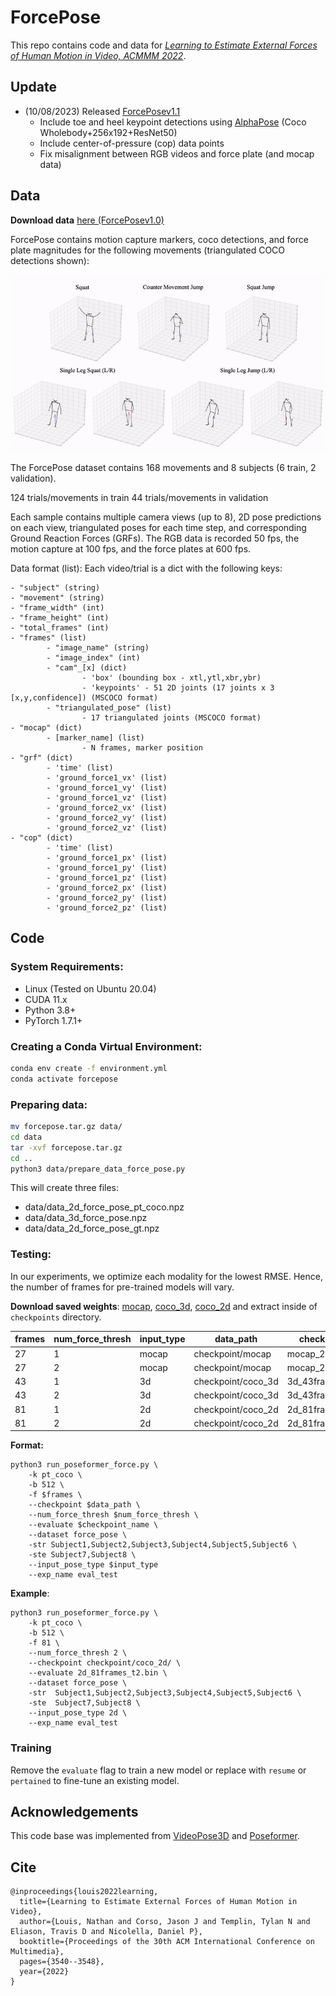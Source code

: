 # ForcePose

This repo contains code and data for [*Learning to Estimate External Forces of Human Motion in Video, ACMMM 2022*](https://arxiv.org/pdf/2207.05845.pdf).

## Update
* (10/08/2023) Released [ForcePosev1.1](https://prism.eecs.umich.edu/natlouis/forcepose/forcepose_1.1.tar.gz)
  	- Include toe and heel keypoint detections using [AlphaPose](https://github.com/MVIG-SJTU/AlphaPose/tree/master) (Coco Wholebody+256x192+ResNet50)
  	- Include center-of-pressure (cop) data points
  	- Fix misalignment between RGB videos and force plate (and mocap data)

## Data
**Download data** [here (ForcePosev1.0)](https://prism.eecs.umich.edu/natlouis/forcepose/forcepose.tar.gz)

ForcePose contains motion capture markers, coco detections, and force plate magnitudes for the following movements (triangulated COCO detections shown):

![GIF](media/movements.gif)

The ForcePose dataset contains 168 movements and 8 subjects (6 train, 2 validation).

124 trials/movements in train
44 trials/movements in validation

Each sample contains multiple camera views (up to 8), 2D pose predictions on each view,
triangulated poses for each time step, and corresponding Ground Reaction Forces (GRFs).
The RGB data is recorded 50 fps, the motion capture at 100 fps, and the force plates at 600 fps.

Data format (list):
Each video/trial is a dict with the following keys:

```
- "subject" (string)
- "movement" (string)
- "frame_width" (int)
- "frame_height" (int)
- "total_frames" (int)
- "frames" (list)
        - "image_name" (string)
        - "image_index" (int)
        - "cam"_[x] (dict)
                - 'box' (bounding box - xtl,ytl,xbr,ybr)
                - 'keypoints' - 51 2D joints (17 joints x 3 [x,y,confidence]) (MSCOCO format)
        - "triangulated_pose" (list)
                - 17 triangulated joints (MSCOCO format)
- "mocap" (dict)
        - [marker_name] (list)
                - N frames, marker position  
- "grf" (dict) 
        - 'time' (list)
        - 'ground_force1_vx' (list)
        - 'ground_force1_vy' (list)
        - 'ground_force1_vz' (list)
        - 'ground_force2_vx' (list)
        - 'ground_force2_vy' (list)
        - 'ground_force2_vz' (list)
- "cop" (dict)
        - 'time' (list)
        - 'ground_force1_px' (list)
        - 'ground_force1_py' (list)
        - 'ground_force1_pz' (list)
        - 'ground_force2_px' (list)
        - 'ground_force2_py' (list)
        - 'ground_force2_pz' (list)
```
## Code

### System Requirements:
- Linux (Tested on Ubuntu 20.04)
- CUDA 11.x
- Python 3.8+
- PyTorch 1.7.1+

### Creating a Conda Virtual Environment:

```bash
conda env create -f environment.yml
conda activate forcepose
```

### Preparing data:
```bash
mv forcepose.tar.gz data/
cd data
tar -xvf forcepose.tar.gz
cd ..
python3 data/prepare_data_force_pose.py
```

This will create three files:
- data/data_2d_force_pose_pt_coco.npz
- data/data_3d_force_pose.npz
- data/data_2d_force_pose_gt.npz

### Testing:
In our experiments, we optimize each modality for the lowest RMSE. Hence, the number of frames for pre-trained models will vary.

**Download saved weights**: [mocap](https://prism.eecs.umich.edu/natlouis/forcepose/mocap.tar.gz), [coco_3d](https://prism.eecs.umich.edu/natlouis/forcepose/coco_3d.tar.gz), [coco_2d](https://prism.eecs.umich.edu/natlouis/forcepose/coco_2d.tar.gz)
and extract inside of `checkpoints` directory.

| frames | num_force_thresh| input_type | data_path | checkpoint_name | 
|--|--|--|--|--|
|27|1|mocap|checkpoint/mocap|mocap_27frames.bin|
|27|2|mocap|checkpoint/mocap|mocap_27frames_t2.bin|
|43|1|3d|checkpoint/coco_3d|3d_43frames.bin|
|43|2|3d|checkpoint/coco_3d|3d_43frames_t2.bin|
|81|1|2d|checkpoint/coco_2d|2d_81frames.bin|
|81|2|2d|checkpoint/coco_2d|2d_81frames_t2.bin|

**Format:**
```
python3 run_poseformer_force.py \ 
	-k pt_coco \
	-b 512 \
	-f $frames \
	--checkpoint $data_path \
	--num_force_thresh $num_force_thresh \
	--evaluate $checkpoint_name \
	--dataset force_pose \
	-str Subject1,Subject2,Subject3,Subject4,Subject5,Subject6 \
	-ste Subject7,Subject8 \
	--input_pose_type $input_type
	--exp_name eval_test
```

**Example**:
```
python3 run_poseformer_force.py \ 
	-k pt_coco \
	-b 512 \
	-f 81 \
	--num_force_thresh 2 \
	--checkpoint checkpoint/coco_2d/ \
	--evaluate 2d_81frames_t2.bin \
	--dataset force_pose \
	-str  Subject1,Subject2,Subject3,Subject4,Subject5,Subject6 \
	-ste  Subject7,Subject8 \
	--input_pose_type 2d \
	--exp_name eval_test
```

### Training 
Remove the `evaluate` flag to train a new model or replace with `resume` or `pertained` to fine-tune an existing model.

## Acknowledgements
This code base was implemented from [VideoPose3D](https://github.com/facebookresearch/VideoPose3D) and [Poseformer](https://github.com/zczcwh/PoseFormer).

## Cite
```
@inproceedings{louis2022learning,
  title={Learning to Estimate External Forces of Human Motion in Video},
  author={Louis, Nathan and Corso, Jason J and Templin, Tylan N and Eliason, Travis D and Nicolella, Daniel P},
  booktitle={Proceedings of the 30th ACM International Conference on Multimedia},
  pages={3540--3548},
  year={2022}
}
```
